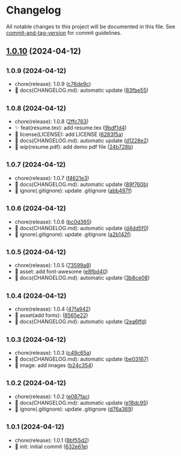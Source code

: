 # Changelog

All notable changes to this project will be documented in this file. See [commit-and-tag-version](https://github.com/absolute-version/commit-and-tag-version) for commit guidelines.

## [1.0.10](https://github.com/M0rtzz/zzu-resume-template/compare/v1.0.9...v1.0.10) (2024-04-12)

## <small>1.0.9 (2024-04-12)</small>

* chore(release): 1.0.9 ([c76de9c](https://github.com/M0rtzz/zzu-resume-template/commit/c76de9c))
* 📝 docs(CHANGELOG.md): automatic update ([83fbe55](https://github.com/M0rtzz/zzu-resume-template/commit/83fbe55))



## <small>1.0.8 (2024-04-12)</small>

* chore(release): 1.0.8 ([2ffc763](https://github.com/M0rtzz/zzu-resume-template/commit/2ffc763))
* ✨ feat(resume.tex): add resume.tex ([9bdf1d4](https://github.com/M0rtzz/zzu-resume-template/commit/9bdf1d4))
* 📄 license(LICENSE): add LICENSE ([6283f5a](https://github.com/M0rtzz/zzu-resume-template/commit/6283f5a))
* 📝 docs(CHANGELOG.md): automatic update ([d1228e2](https://github.com/M0rtzz/zzu-resume-template/commit/d1228e2))
* 🚧 wip(resume.pdf): add demo pdf file ([24b728b](https://github.com/M0rtzz/zzu-resume-template/commit/24b728b))



## <small>1.0.7 (2024-04-12)</small>

* chore(release): 1.0.7 ([f4621e3](https://github.com/M0rtzz/zzu-resume-template/commit/f4621e3))
* 📝 docs(CHANGELOG.md): automatic update ([89f760b](https://github.com/M0rtzz/zzu-resume-template/commit/89f760b))
* 🙈 ignore(.gitignore): update .gitignore ([abb497f](https://github.com/M0rtzz/zzu-resume-template/commit/abb497f))



## <small>1.0.6 (2024-04-12)</small>

* chore(release): 1.0.6 ([bc0d365](https://github.com/M0rtzz/zzu-resume-template/commit/bc0d365))
* 📝 docs(CHANGELOG.md): automatic update ([d4dd5f0](https://github.com/M0rtzz/zzu-resume-template/commit/d4dd5f0))
* 🙈 ignore(.gitignore): update .gitignore ([a2b142f](https://github.com/M0rtzz/zzu-resume-template/commit/a2b142f))



## <small>1.0.5 (2024-04-12)</small>

* chore(release): 1.0.5 ([73599a8](https://github.com/M0rtzz/zzu-resume-template/commit/73599a8))
* 🍱 asset: add font-awesome ([e8fbd40](https://github.com/M0rtzz/zzu-resume-template/commit/e8fbd40))
* 📝 docs(CHANGELOG.md): automatic update ([3b8ce08](https://github.com/M0rtzz/zzu-resume-template/commit/3b8ce08))



## <small>1.0.4 (2024-04-12)</small>

* chore(release): 1.0.4 ([47fa942](https://github.com/M0rtzz/zzu-resume-template/commit/47fa942))
* 🍱 asset(add fonts): ([8565e22](https://github.com/M0rtzz/zzu-resume-template/commit/8565e22))
* 📝 docs(CHANGELOG.md): automatic update ([2ea6ffd](https://github.com/M0rtzz/zzu-resume-template/commit/2ea6ffd))



## <small>1.0.3 (2024-04-12)</small>

* chore(release): 1.0.3 ([c49c65a](https://github.com/M0rtzz/zzu-resume-template/commit/c49c65a))
* 📝 docs(CHANGELOG.md): automatic update ([be03167](https://github.com/M0rtzz/zzu-resume-template/commit/be03167))
* 📸 image: add images ([b24c354](https://github.com/M0rtzz/zzu-resume-template/commit/b24c354))



## <small>1.0.2 (2024-04-12)</small>

* chore(release): 1.0.2 ([e087fac](https://github.com/M0rtzz/zzu-resume-template/commit/e087fac))
* 📝 docs(CHANGELOG.md): automatic update ([e18dc95](https://github.com/M0rtzz/zzu-resume-template/commit/e18dc95))
* 🙈 ignore(.gitignore): update .gitignore ([d76a369](https://github.com/M0rtzz/zzu-resume-template/commit/d76a369))



## <small>1.0.1 (2024-04-12)</small>

* chore(release): 1.0.1 ([8bf55d2](https://github.com/M0rtzz/zzu-resume-template/commit/8bf55d2))
* 🎉 init: initial commit ([632e61e](https://github.com/M0rtzz/zzu-resume-template/commit/632e61e))
